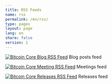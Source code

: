 ```yaml
---
title: RSS Feeds
name: rss
permalink: /en/rss/
type: pages
layout: page
lang: en
share: false
version: 1
---
```

<p>
<a href="https://bitcoincore.org/{{ page.lang }}/rss.xml" title="Bitcoin Core Blog RSS Feed"><img src="/assets/images/rss-24x24.png" alt="Bitcoin Core Blog RSS Feed"></a>
Blog posts feed
</p>
<p>
<a href="https://bitcoincore.org/{{ page.lang }}/meetingrss.xml" title="Bitcoin Core Meeting RSS Feed"><img src="/assets/images/rss-24x24.png" alt="Bitcoin Core Meeting RSS Feed"></a>
Meetings feed
</p>
<p>
<a href="https://bitcoincore.org/{{ page.lang }}/releasesrss.xml" title="Bitcoin Core Releases RSS Feed"><img src="/assets/images/rss-24x24.png" alt="Bitcoin Core Releases RSS Feed"></a>
Releases feed
</p>
